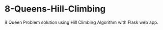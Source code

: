 # 8-Queens-Hill-Climbing
8 Queen Problem solution using Hill Climbing Algorithm with Flask web app.
